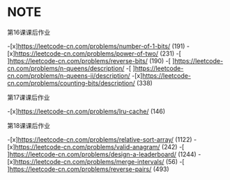 # NOTE

第16课课后作业

-[x]https://leetcode-cn.com/problems/number-of-1-bits/   (191)
-[x]https://leetcode-cn.com/problems/power-of-two/   (231)
-[ ]https://leetcode-cn.com/problems/reverse-bits/    (190)
-[ ]https://leetcode-cn.com/problems/n-queens/description/
-[ ]https://leetcode-cn.com/problems/n-queens-ii/description/
-[x]https://leetcode-cn.com/problems/counting-bits/description/  (338)

第17课课后作业

-[x]https://leetcode-cn.com/problems/lru-cache/   (146)

第18课课后作业

-[x]https://leetcode-cn.com/problems/relative-sort-array/    (1122)
-[x]https://leetcode-cn.com/problems/valid-anagram/     (242)
-[ ]https://leetcode-cn.com/problems/design-a-leaderboard/  (1244)
-[x]https://leetcode-cn.com/problems/merge-intervals/    (56)
-[ ]https://leetcode-cn.com/problems/reverse-pairs/    (493)
